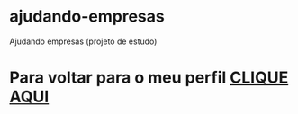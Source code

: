# ajudando-empresas
 Ajudando empresas (projeto de estudo)

<h1>Para voltar para o meu perfil <a href="https://github.com/Tayllanhugo">CLIQUE AQUI</a>
